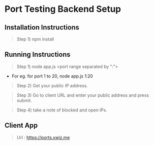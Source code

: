 # Port Testing Backend Setup

## Installation Instructions

> Step 1) npm install

## Running Instructions

> Step 1) node app.js <port range separated by ":">

* For eg. for port 1 to 20, node app.js 1:20

> Step 2) Get your public IP address.

> Step 3) Go to client URL and enter your public address and press submit.

> Step 4) take a note of blocked and open IPs.

## Client App

> Url : https://ports.xwiz.me
